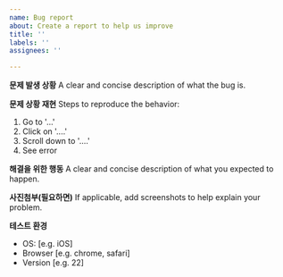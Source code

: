 ```yaml
---
name: Bug report
about: Create a report to help us improve
title: ''
labels: ''
assignees: ''

---
```


**문제 발생 상황**
A clear and concise description of what the bug is.

**문제 상황 재현**
Steps to reproduce the behavior:
1. Go to '...'
2. Click on '....'
3. Scroll down to '....'
4. See error

**해결을 위한 행동**
A clear and concise description of what you expected to happen.

**사진첨부(필요하면)**
If applicable, add screenshots to help explain your problem.

**테스트 환경**
 - OS: [e.g. iOS]
 - Browser [e.g. chrome, safari]
 - Version [e.g. 22]

